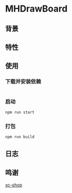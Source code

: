 <!--
 * @Author: Yandong Hu
 * @github: https://github.com/Mad-hu
 * @Date: 2022-01-02 11:38:49
 * @LastEditTime: 2022-01-06 18:36:27
 * @LastEditors: Yandong Hu
 * @Description: 
-->
# MHDrawBoard

## 背景

## 特性

## 使用

### 下载并安装依赖
```bash

```
### 启动
```bash
npm run start
```
### 打包
```bash
npm run build
```


## 日志

## 鸣谢
[xc-shop](https://github.com/xc-shop/ts-webpack-template)